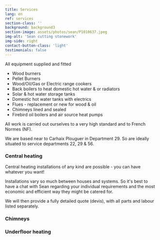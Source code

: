 ```yaml
---
title: Services
lang: en
ref: services
section-class: ''
background: background3
section-image: assets/photos/sean/P1010637.jpeg
img-alt: 'Sean cutting stonework'
img-side: right
contact-button-class: 'light'
testimonials: false
---
```

All equipment supplied and fitted

- Wood burners
- Pellet Burners
- Wood/Oil/Gas or Electric range cookers
- Back boilers to heat domestic hot water &amp; or radiators
- Solar &amp; hot water storage tanks
- Domestic hot water tanks with electrics
- Flues - replacement or new for wood &amp; oil
- Chimneys lined and sealed
- Firebird oil boilers and air source heat pumps

All work is carried out ourselves to a very high standard and to French Normes (NF).

We are based near to Carhaix Plouguer in Department 29. So are ideally situated to service departments 22, 29 &amp; 56.

### Central heating
  
Central heating installations of any kind are possible - you can have whatever you want!

Installations vary so much between houses and systems. So it's best to have a chat with Sean regarding your individual requirements and the most economic and efficient way they might be catered for.

We will then provide a fully detailed quote (devis), with all parts and labour listed separately.

### Chimneys

### Underfloor heating

